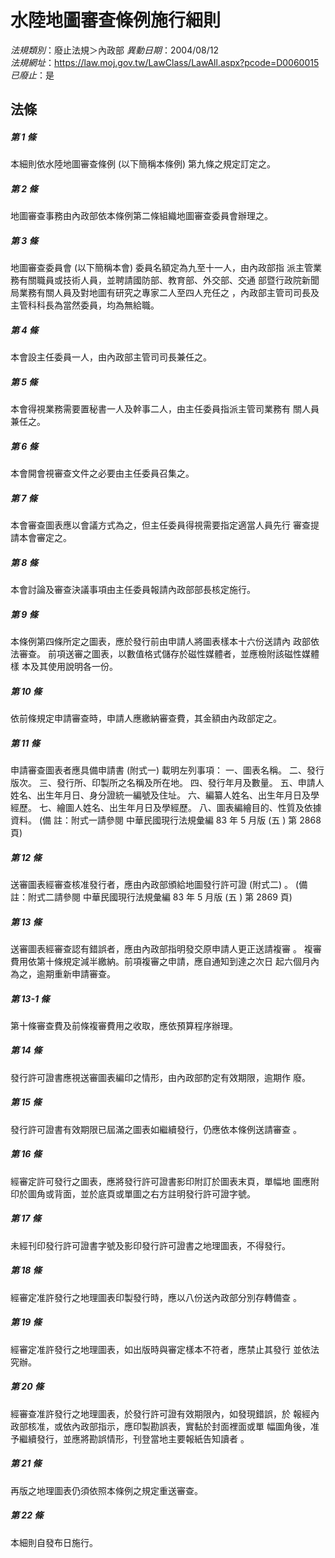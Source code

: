 # 水陸地圖審查條例施行細則

*法規類別*：廢止法規＞內政部
*異動日期*：2004/08/12  
*法規網址*：https://law.moj.gov.tw/LawClass/LawAll.aspx?pcode=D0060015
*已廢止*：是


## 法條
##### 第 1 條
本細則依水陸地圖審查條例 (以下簡稱本條例) 第九條之規定訂定之。

##### 第 2 條
地圖審查事務由內政部依本條例第二條組織地圖審查委員會辦理之。

##### 第 3 條
地圖審查委員會 (以下簡稱本會) 委員名額定為九至十一人，由內政部指
派主管業務有關職員或技術人員，並聘請國防部、教育部、外交部、交通
部暨行政院新聞局業務有關人員及對地圖有研究之專家二人至四人充任之
，內政部主管司司長及主管科科長為當然委員，均為無給職。

##### 第 4 條
本會設主任委員一人，由內政部主管司司長兼任之。

##### 第 5 條
本會得視業務需要置秘書一人及幹事二人，由主任委員指派主管司業務有
關人員兼任之。

##### 第 6 條
本會開會視審查文件之必要由主任委員召集之。

##### 第 7 條
本會審查圖表應以會議方式為之，但主任委員得視需要指定適當人員先行
審查提請本會審定之。

##### 第 8 條
本會討論及審查決議事項由主任委員報請內政部部長核定施行。

##### 第 9 條
本條例第四條所定之圖表，應於發行前由申請人將圖表樣本十六份送請內
政部依法審查。
前項送審之圖表，以數值格式儲存於磁性媒體者，並應檢附該磁性媒體樣
本及其使用說明各一份。

##### 第 10 條
依前條規定申請審查時，申請人應繳納審查費，其金額由內政部定之。

##### 第 11 條
申請審查圖表者應具備申請書 (附式一) 載明左列事項：
一、圖表名稱。
二、發行版次。
三、發行所、印製所之名稱及所在地。
四、發行年月及數量。
五、申請人姓名、出生年月日、身分證統一編號及住址。
六、編纂人姓名、出生年月日及學經歷。
七、繪圖人姓名、出生年月日及學經歷。
八、圖表編繪目的、性質及依據資料。
 (備      註：附式一請參閱 中華民國現行法規彙編 83 年 5 月版 (五
  ) 第 2868 頁)


##### 第 12 條
送審圖表經審查核准發行者，應由內政部頒給地圖發行許可證 (附式二)
。
 (備      註：附式二請參閱 中華民國現行法規彙編 83 年 5 月版 (五
  ) 第 2869 頁)

##### 第 13 條
送審圖表經審查認有錯誤者，應由內政部指明發交原申請人更正送請複審
。
複審費用依第十條規定減半繳納。前項複審之申請，應自通知到達之次日
起六個月內為之，逾期重新申請審查。

##### 第 13-1 條
第十條審查費及前條複審費用之收取，應依預算程序辦理。

##### 第 14 條
發行許可證書應視送審圖表編印之情形，由內政部酌定有效期限，逾期作
廢。

##### 第 15 條
發行許可證書有效期限已屆滿之圖表如繼續發行，仍應依本條例送請審查
。

##### 第 16 條
經審定許可發行之圖表，應將發行許可證書影印附訂於圖表末頁，單幅地
圖應附印於圖角或背面，並於底頁或單圖之右方註明發行許可證字號。

##### 第 17 條
未經刊印發行許可證書字號及影印發行許可證書之地理圖表，不得發行。

##### 第 18 條
經審定准許發行之地理圖表印製發行時，應以八份送內政部分別存轉備查
。

##### 第 19 條
經審定准許發行之地理圖表，如出版時與審定樣本不符者，應禁止其發行
並依法究辦。

##### 第 20 條
經審查准許發行之地理圖表，於發行許可證有效期限內，如發現錯誤，於
報經內政部核准，或依內政部指示，應印製勘誤表，實黏於封面裡面或單
幅圖角後，准予繼續發行，並應將勘誤情形，刊登當地主要報紙告知讀者
。

##### 第 21 條
再版之地理圖表仍須依照本條例之規定重送審查。

##### 第 22 條
本細則自發布日施行。


